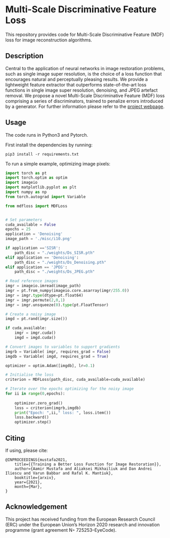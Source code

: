 # Multi-Scale Discriminative Feature Loss

This repository provides code for Multi-Scale Discriminative Feature (MDF) loss for image reconstruction algorithms.

## Description

Central to the application of neural networks in image restoration problems, such as single image super resolution, is the choice of a loss function that encourages natural and perceptually pleasing results. We provide a lightweight feature extractor that outperforms state-of-the-art loss functions in single image super resolution, denoising, and JPEG artefact removal. We propose a novel Multi-Scale Discriminative Feature (MDF) loss comprising a series of discriminators, trained to penalize errors introduced by a generator. For further information please refer to the [project webpage](https://www.cl.cam.ac.uk/research/rainbow/projects/mdf/).

## Usage

The code runs in Python3 and Pytorch.

First install the dependencies by running:

```
pip3 install -r requirements.txt
```

To run a simple example, optimizing image pixels:

```python
import torch as pt
import torch.optim as optim
import imageio
import matplotlib.pyplot as plt
import numpy as np
from torch.autograd import Variable

from mdfloss import MDFLoss


# Set parameters
cuda_available = False
epochs = 25
application = 'Denoising'
image_path = './misc/i10.png'

if application =='SISR':
    path_disc = "./weights/Ds_SISR.pth"
elif application == 'Denoising':
    path_disc = "./weights/Ds_Denoising.pth"
elif application == 'JPEG':
    path_disc = "./weights/Ds_JPEG.pth"

# Read reference images
imgr = imageio.imread(image_path)
imgr = pt.from_numpy(imageio.core.asarray(imgr/255.0))
imgr = imgr.type(dtype=pt.float64)
imgr = imgr.permute(2,0,1)
imgr = imgr.unsqueeze(0).type(pt.FloatTensor)

# Create a noisy image 
imgd = pt.rand(imgr.size())

if cuda_available:
    imgr = imgr.cuda()
    imgd = imgd.cuda()

# Convert images to variables to support gradients
imgrb = Variable( imgr, requires_grad = False)
imgdb = Variable( imgd, requires_grad = True)

optimizer = optim.Adam([imgdb], lr=0.1)

# Initialise the loss
criterion = MDFLoss(path_disc, cuda_available=cuda_available)

# Iterate over the epochs optimizing for the noisy image
for ii in range(0,epochs):
    
    optimizer.zero_grad()
    loss = criterion(imgrb,imgdb) 
    print("Epoch: ",ii," loss: ", loss.item())
    loss.backward()
    optimizer.step()

```


## Citing

If using, please cite:

```
@INPROCEEDINGS{mustafa2021,
    title={{Training a Better Loss Function for Image Restoration}},
    author={Aamir Mustafa and Aliaksei Mikhailiuk and Dan Andrei Iliescu and Varun Babbar and Rafal K. Mantiuk},
    booktitle={arxiv}, 
    year={2021},
    month={Mar},
}
```
## Acknowledgement

This project has received funding from the European Research Council (ERC) under the European Union’s Horizon 2020 research and innovation programme (grant agreement N◦ 725253–EyeCode).
